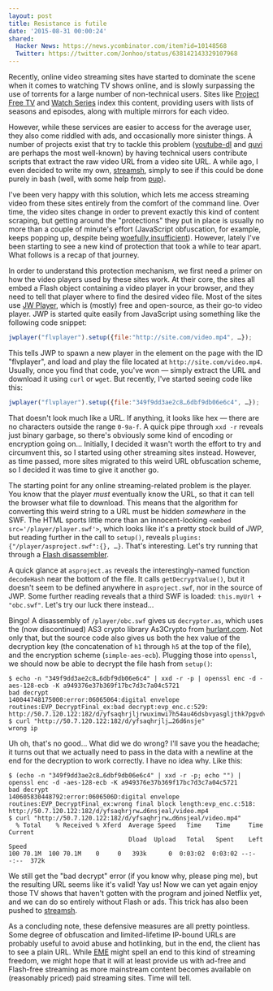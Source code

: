```yaml
---
layout: post
title: Resistance is futile
date: '2015-08-31 00:00:24'
shared:
  Hacker News: https://news.ycombinator.com/item?id=10148568
  Twitter: https://twitter.com/Jonhoo/status/638142143329107968
---
```


Recently, online video streaming sites have started to dominate the scene when it comes to watching TV shows online, and is slowly surpassing the use of torrents for a large number of non-technical users. Sites like [Project Free TV](http://projectfreetv.so/) and [Watch Series](http://thewatchseries.to/) index this content, providing users with lists of seasons and episodes, along with multiple mirrors for each video.

However, while these services are easier to access for the average user, they also come riddled with ads, and occasionally more sinister things. A number of projects exist that try to tackle this problem ([youtube-dl](https://rg3.github.io/youtube-dl/) and [quvi](http://quvi.sourceforge.net/) are perhaps the most well-known) by having technical users contribute scripts that extract the raw video URL from a video site URL. A while ago, I even decided to write my own, [streamsh](https://github.com/jonhoo/streamsh), simply to see if this could be done purely in bash (well, with some help from [pup](https://github.com/ericchiang/pup)).

I've been very happy with this solution, which lets me access streaming video from these sites entirely from the comfort of the command line. Over time, the video sites change in order to prevent exactly this kind of content scraping, but getting around the "protections" they put in place is usually no more than a couple of minute's effort (JavaScript obfuscation, for example, keeps popping up, despite being [woefully insufficient](https://github.com/jonhoo/streamsh/tree/master/unval)). However, lately I've been starting to see a new kind of protection that took a while to tear apart. What follows is a recap of that journey.

In order to understand this protection mechanism, we first need a primer on how the video players used by these sites work. At their core, the sites all embed a Flash object containing a video player in your browser, and they need to tell that player where to find the desired video file. Most of the sites use [JW Player](https://github.com/jwplayer/jwplayer), which is (mostly) free and open-source, as their go-to video player. JWP is started quite easily from JavaScript using something like the following code snippet:

```javascript
jwplayer("flvplayer").setup({file:"http://site.com/video.mp4", …});
```

This tells JWP to spawn a new player in the element on the page with the ID "flvplayer", and load and play the file located at `http://site.com/video.mp4`. Usually, once you find that code, you've won — simply extract the URL and download it using `curl` or `wget`. But recently, I've started seeing code like this:

```javascript
jwplayer("flvplayer").setup({file:"349f9dd3ae2c8…6dbf9db06e6c4", …});
```

That doesn't look much like a URL. If anything, it looks like hex — there are no characters outside the range `0-9a-f`. A quick pipe through `xxd -r` reveals just binary garbage, so there's obviously some kind of encoding or encryption going on... Initially, I decided it wasn't worth the effort to try and circumvent this, so I started using other streaming sites instead. However, as time passed, more sites migrated to this weird URL obfuscation scheme, so I decided it was time to give it another go.

The starting point for any online streaming-related problem is the player. You know that the player *must* eventually know the URL, so that it can tell the browser what file to download. This means that the algorithm for converting this weird string to a URL must be hidden *somewhere* in the SWF. The HTML sports little more than an innocent-looking `<embed src='/player/player.swf'>`, which looks like it's a pretty stock build of JWP, but reading further in the call to `setup()`, reveals `plugins:{"/player/asproject.swf":{}, …}`. That's interesting. Let's try running that through a [Flash disassembler](http://www.showmycode.com/).

A quick glance at `asproject.as` reveals the interestingly-named function `decodeHash` near the bottom of the file. It calls `getDecryptValue()`, but it doesn't seem to be defined anywhere in `asproject.swf`, nor in the source of JWP. Some further reading reveals that a third SWF is loaded: `this.myUrl + "obc.swf"`. Let's try our luck there instead…

Bingo! A disassembly of `/player/obc.swf` gives us `decryptor.as`, which uses the (now discontinued) AS3 crypto library As3Crypto from [hurlant.com](http://crypto.hurlant.com/docs/). Not only that, but the source code also gives us both the hex value of the decryption key (the concatenation of `h1` through `h5` at the top of the file), and the encryption scheme (`simple-aes-ecb`). Plugging those into `openssl`, we should now be able to decrypt the file hash from `setup()`:

```
$ echo -n "349f9dd3ae2c8…6dbf9db06e6c4" | xxd -r -p | openssl enc -d -aes-128-ecb -K a949376e37b369f17bc7d3c7a04c5721
bad decrypt
140044748175000:error:06065064:digital envelope routines:EVP_DecryptFinal_ex:bad decrypt:evp_enc.c:529:
http://50.7.120.122:182/d/yfsaqhrjljrwuximwi7h54au46dsbvyasgljthk7pgvdvj26d6nsje
$ curl "http://50.7.120.122:182/d/yfsaqhrjlj…26d6nsje"
wrong ip
```

Uh oh, that's no good… What did we do wrong? I'll save you the headache; it turns out that we actually need to pass in the data with a newline at the end for the decryption to work correctly. I have no idea why. Like this:

```
$ (echo -n "349f9dd3ae2c8…6dbf9db06e6c4" | xxd -r -p; echo "") | openssl enc -d -aes-128-ecb -K a949376e37b369f17bc7d3c7a04c5721
bad decrypt
140605830448792:error:0606506D:digital envelope routines:EVP_DecryptFinal_ex:wrong final block length:evp_enc.c:518:
http://50.7.120.122:182/d/yfsaqhrjrw…d6nsjeal/video.mp4
$ curl "http://50.7.120.122:182/d/yfsaqhrjrw…d6nsjeal/video.mp4"
  % Total    % Received % Xferd  Average Speed   Time    Time     Time  Current
                                 Dload  Upload   Total   Spent    Left  Speed
100 70.1M  100 70.1M    0     0   393k      0  0:03:02  0:03:02 --:--:--  372k
```

We still get the "bad decrypt" error (if you know why, please ping me), but the resulting URL seems like it's valid! Yay us! Now we can yet again enjoy those TV shows that haven't gotten with the program and joined Netflix yet, and we can do so entirely without Flash or ads. This trick has also been pushed to [streamsh](https://github.com/jonhoo/streamsh/blob/master/tricks/jwplayer.sh).

As a concluding note, these defensive measures are all pretty pointless. Some degree of obfuscation and limited-lifetime IP-bound URLs are probably useful to avoid abuse and hotlinking, but in the end, the client has to see a plain URL. While [EME](https://en.wikipedia.org/wiki/Encrypted_Media_Extensions) might spell an end to this kind of streaming freedom, we might hope that it will at least provide us with ad-free and Flash-free streaming as more mainstream content becomes available on (reasonably priced) paid streaming sites. Time will tell.
